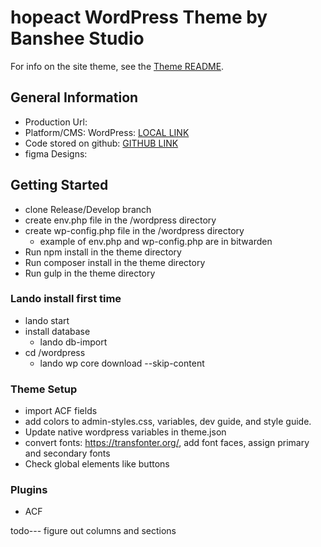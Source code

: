 # hopeact WordPress Theme by Banshee Studio

For info on the site theme, see the [Theme README](wordpress/wp-content/themes/hopeact/README.md).


## General Information

- Production Url:
- Platform/CMS: WordPress: [LOCAL LINK](hopeact.lndo)
- Code stored on github: [GITHUB LINK](https://github.com/kendrak922/hopeact)
- figma Designs:


## Getting Started

- clone Release/Develop branch
- create env.php file in the /wordpress directory
- create wp-config.php file in the /wordpress directory
  - example of env.php and wp-config.php are in bitwarden
- Run npm install in the theme directory
- Run composer install in the theme directory
- Run gulp in the theme directory

### Lando install first time

- lando start
- install database
  - lando db-import <name>
- cd /wordpress
  - lando wp core download --skip-content

### Theme Setup
- import ACF fields
- add colors to admin-styles.css, variables, dev guide, and style guide.
- Update native wordpress variables in theme.json
- convert fonts: https://transfonter.org/, add font faces, assign primary and secondary fonts
- Check global elements like buttons


### Plugins
- ACF

todo---
figure out columns and sections